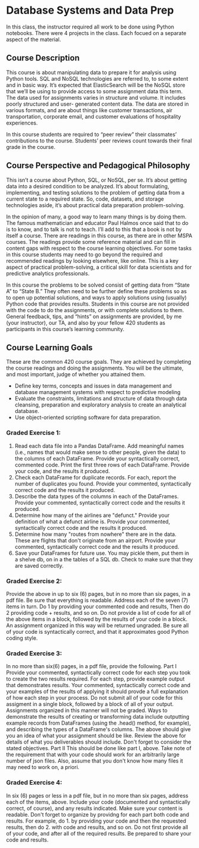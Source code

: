 # Database Systems and Data Prep

In this class, the instructor required all work to be done using Python notebooks.  There were 4 projects in the class.  Each focued on a separate aspect of the material.

## Course Description
This course is about manipulating data to prepare it for analysis using Python tools. SQL and NoSQL technologies are referred to, to some extent and in basic way. It’s expected that ElasticSearch will be the NoSQL store that we’ll be using to provide access to some assignment data this term.
The data used for assignments varies in structure and volume. It includes poorly structured and user- generated content data. The data are stored in various formats, and are about things like customer transactions, air transportation, corporate email, and customer evaluations of hospitality experiences.

In this course students are required to “peer review” their classmates’ contributions to the course. Students’ peer reviews count towards their final grade in the course.

## Course Perspective and Pedagogical Philosophy
This isn’t a course about Python, SQL, or NoSQL, per se. It’s about getting data into a desired condition to be analyzed. It’s about formulating, implementing, and testing solutions to the problem of getting data from a current state to a required state. So, code, datasets, and storage technologies aside, it’s about practical data preparation problem-solving.

In the opinion of many, a good way to learn many things is by doing them. The famous mathematician and educator Paul Halmos once said that to do is to know, and to talk is not to teach. I’ll add to this that a book is not by itself a course. There are readings in this course, as there are in other MSPA courses. The readings provide some reference material and can fill in content gaps with respect to the course learning objectives. For some tasks in this course students may need to go beyond the required and recommended readings by looking elsewhere, like online. This is a key aspect of practical problem-solving, a critical skill for data scientists and for predictive analytics professionals.

In this course the problems to be solved consist of getting data from “State A” to “State B.” They often need to be further define these problems so as to open up potential solutions, and ways to apply solutions using (usually) Python code that provides results. Students in this course are not provided with the code to do the assignments, or with complete solutions to them. General feedback, tips, and “hints” on assignments are provided, by me (your instructor), our TA, and also by your fellow 420 students as participants in this course’s learning community.

## Course Learning Goals
These are the common 420 course goals. They are achieved by completing the course readings and doing the assignments. You will be the ultimate, and most important, judge of whether you attained them.

+ Define key terms, concepts and issues in data management and database management systems with respect to predictive modeling
+ Evaluate the constraints, limitations and structure of data through data cleansing, preparation and exploratory analysis to create an analytical database.
+ Use object-oriented scripting software for data preparation.

### Graded Exercise 1: 
1. Read each data file into a Pandas DataFrame. Add meaningful names (i.e., names that would make sense to other people, given the data) to the columns of each DataFrame.
Provide your syntactically correct, commented code.
Print the first three rows of each DataFrame. Provide your code, and the results it produced.
2. Check each DataFrame for duplicate records. For each, report the number of duplicates you found.
Provide your commented, syntactically correct code and the results it produced.
3. Describe the data types of the columns in each of the DataFrames.
Provide your commented, syntactically correct code and the results it produced.
4. Determine how many of the airlines are "defunct."
Provide your definition of what a defunct airline is.
Provide your commented, syntactically correct code and the results it produced.
5. Determine how many "routes from nowhere" there are in the data. These are flights that don't originate from an airport.
Provide your commented, syntactically correct code and the results it produced.
6. Save your DataFrames for future use. You may pickle them, put them in a shelve db, on in a the tables of a SQL db. Check to make sure that they are saved correctly.


### Graded Exercise 2:  
Provide the above in up to six (6) pages, but in no more than six pages, in a pdf file. Be sure that everything is readable. Address each of the seven (7) items in turn. Do 1 by providing your commented code and results, Then do 2 providing code + results, and so on. Do not provide a list of code for all of the above items in a block, followed by the results of your code in a block. An assignment organized in this way will be returned ungraded. Be sure all of your code is syntactically correct, and that it approximates good Python coding style.

### Graded Exercise 3:
In no more than six(6) pages, in a pdf file, provide the following.
Part I
Provide your commented, syntactically correct code for each step you took to create the two results required.
For each step, provide example output that demonstrates results. Your commented, syntactically correct code and your examples of the results of applying it should provde a full explanation of how each step in your process. Do not submit all of your code for this assigment in a single block, followed by a block of all of your output. Assignments organized in this manner will not be graded.
Ways to demonstrate the results of creating or transforming data include outputting example records from DataFrames (using the .head() method, for example), and describing the types of a DataFrame's columns.
The above should give you an idea of what your assignment should be like. Review the above for details of what you deliverables should include. Don't forget to consider the stated objectives.
Part II
This should be done like part I, above. Take note of the requirement that with your code should work for an arbitrarily large number of json files. Also, assume that you don't know how many files it may need to work on, a priori.

### Graded Exercise 4:
In six (6) pages or less in a pdf file, but in no more than six pages, address each of the items, above. Include your code (documented and syntactically correct, of course), and any results indicated. Make sure your content is readable. Don't forget to organize by providng for each part both code and results. For example, do 1. by providing your code and then the requested results, then do 2. with code and results, and so on. Do not first provide all of your code, and after all of the required results.
Be prepared to share your code and results.